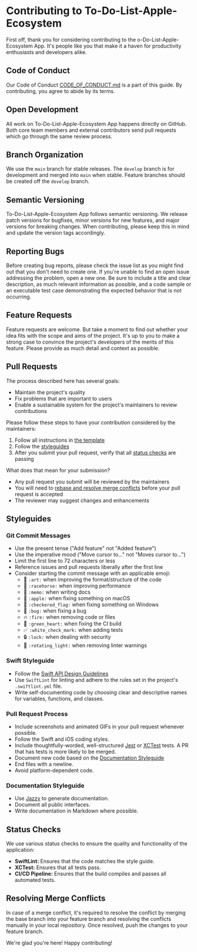 # Contributing to To-Do-List-Apple-Ecosystem 

First off, thank you for considering contributing to the o-Do-List-Apple-Ecosystem App. It's people like you that make it a haven for productivity enthusiasts and developers alike.

## Code of Conduct

Our Code of Conduct [CODE_OF_CONDUCT.md](../CODE_OF_CONDUCT.md) is a part of this guide. By contributing, you agree to abide by its terms.

## Open Development

All work on To-Do-List-Apple-Ecosystem App happens directly on GitHub. Both core team members and external contributors send pull requests which go through the same review process.

## Branch Organization

We use the `main` branch for stable releases. The `develop` branch is for development and merged into `main` when stable. Feature branches should be created off the `develop` branch.

## Semantic Versioning

To-Do-List-Apple-Ecosystem App follows semantic versioning. We release patch versions for bugfixes, minor versions for new features, and major versions for breaking changes. When contributing, please keep this in mind and update the version tags accordingly.

## Reporting Bugs

Before creating bug reports, please check the issue list as you might find out that you don't need to create one. If you're unable to find an open issue addressing the problem, open a new one. Be sure to include a title and clear description, as much relevant information as possible, and a code sample or an executable test case demonstrating the expected behavior that is not occurring.

## Feature Requests

Feature requests are welcome. But take a moment to find out whether your idea fits with the scope and aims of the project. It's up to you to make a strong case to convince the project's developers of the merits of this feature. Please provide as much detail and context as possible.

## Pull Requests

The process described here has several goals:

- Maintain the project's quality
- Fix problems that are important to users
- Enable a sustainable system for the project's maintainers to review contributions

Please follow these steps to have your contribution considered by the maintainers:

1. Follow all instructions in [the template](./pull_request_template.md)
2. Follow the [styleguides](#styleguides)
3. After you submit your pull request, verify that all [status checks](#status-checks) are passing

What does that mean for your submission?

- Any pull request you submit will be reviewed by the maintainers
- You will need to [rebase and resolve merge conflicts](#resolving-merge-conflicts) before your pull request is accepted
- The reviewer may suggest changes and enhancements

## Styleguides

### Git Commit Messages

- Use the present tense ("Add feature" not "Added feature")
- Use the imperative mood ("Move cursor to..." not "Moves cursor to...")
- Limit the first line to 72 characters or less
- Reference issues and pull requests liberally after the first line
- Consider starting the commit message with an applicable emoji:
    - :art: `:art:` when improving the format/structure of the code
    - :racehorse: `:racehorse:` when improving performance
    - :memo: `:memo:` when writing docs
    - :apple: `:apple:` when fixing something on macOS
    - :checkered_flag: `:checkered_flag:` when fixing something on Windows
    - :bug: `:bug:` when fixing a bug
    - :fire: `:fire:` when removing code or files
    - :green_heart: `:green_heart:` when fixing the CI build
    - :white_check_mark: `:white_check_mark:` when adding tests
    - :lock: `:lock:` when dealing with security
    - :rotating_light: `:rotating_light:` when removing linter warnings

### Swift Styleguide

- Follow the [Swift API Design Guidelines](https://swift.org/documentation/api-design-guidelines/)
- Use `SwiftLint` for linting and adhere to the rules set in the project's `.swiftlint.yml` file.
- Write self-documenting code by choosing clear and descriptive names for variables, functions, and classes.

### Pull Request Process

- Include screenshots and animated GIFs in your pull request whenever possible.
- Follow the Swift and iOS coding styles.
- Include thoughtfully-worded, well-structured [Jest](https://jestjs.io/) or [XCTest](https://developer.apple.com/documentation/xctest) tests. A PR that has tests is more likely to be merged.
- Document new code based on the [Documentation Styleguide](#documentation-styleguide)
- End files with a newline.
- Avoid platform-dependent code.

### Documentation Styleguide

- Use [Jazzy](https://github.com/realm/jazzy) to generate documentation.
- Document all public interfaces.
- Write documentation in Markdown where possible.

## Status Checks

We use various status checks to ensure the quality and functionality of the application:

- **SwiftLint:** Ensures that the code matches the style guide.
- **XCTest:** Ensures that all tests pass.
- **CI/CD Pipeline:** Ensures that the build compiles and passes all automated tests.

## Resolving Merge Conflicts

In case of a merge conflict, it's required to resolve the conflict by merging the base branch into your feature branch and resolving the conflicts manually in your local repository. Once resolved, push the changes to your feature branch.


We're glad you're here! Happy contributing!
